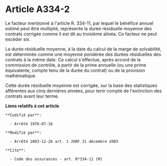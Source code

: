 # Article A334-2

Le facteur mentionné à l'article R. 334-11, par lequel le bénéfice annuel estimé peut être multiplié, représente la durée
résiduelle moyenne des contrats corrigée comme il est dit au troisième alinéa. Ce facteur ne peut excéder six.

La durée résiduelle moyenne, à la date du calcul de la marge de solvabilité, est déterminée comme une moyenne pondérée des
durées résiduelles des contrats à la même date. Ce calcul s'effectue, après accord de la commission de contrôle, à partir de
la prime annuelle (ou une prime équivalente, compte tenu de la durée du contrat) ou de la provision mathématique.

Cette durée résiduelle moyenne est corrigée, sur la base des statistiques afférentes aux cinq dernières années, pour tenir
compte de l'extinction des contrats avant leur terme.

**Liens relatifs à cet article**

	**Codifié par**:

	  - Arrêté 1976-07-16

	**Modifié par**:

	  - Arrêté 2003-12-26 art. 1 JORF 31 décembre 2003

	**Cite**:

	  - Code des assurances - art. R*334-11 (M)
